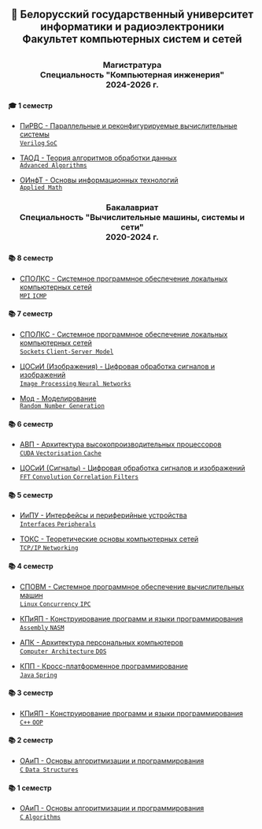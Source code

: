 <div align="center"><h2>
 🏫 Белорусский государственный университет информатики и радиоэлектроники <br>
 Факультет компьютерных систем и сетей <br>
<h2></div>

<div align="center"><h3>
 Магистратура <br>
 Специальность "Компьютерная инженерия" <br>
 2024-2026 г.
<h3></div>

#### 🎓 1 семестр

- [ПиРВС - Параллельные и реконфигурируемые вычислительные системы <br>
  `Verilog` `SoC`](PiRVS)

- [ТАОД - Теория алгоритмов обработки данных <br>
  `Advanced Algorithms`](TAOD)

- [ОИнфТ - Основы информационных технологий <br>
  `Applied Math`](OInfT)

<div align="center"><h3>
 Бакалавриат <br>
 Специальность "Вычислительные машины, системы и сети" <br>
 2020-2024 г.
<h3></div>

#### 📚 8 семестр

- [СПОЛКС - Системное программное обеспечение локальных компьютерных сетей <br>
  `MPI` `ICMP`](SPOLKS)

#### 📚 7 семестр

- [СПОЛКС - Системное программное обеспечение локальных компьютерных сетей <br>
  `Sockets` `Client-Server Model`](SPOLKS)

- [ЦОСиИ (Изображения) - Цифровая обработка сигналов и изображений <br>
  `Image Processing` `Neural Networks`](COSiI-Images)

- [Мод - Моделирование <br>
  `Random Number Generation`](MOD)

#### 📚 6 семестр

- [АВП - Архитектура высокопроизводительных процессоров <br>
  `CUDA` `Vectorisation` `Cache`](AVP)
  
- [ЦОСиИ (Сигналы) - Цифровая обработка сигналов и изображений <br>
  `FFT` `Convolution` `Correlation` `Filters`](COSiI-Signals)

#### 📚 5 семестр

- [ИиПУ - Интерфейсы и периферийные устройства <br>
  `Interfaces` `Peripherals`](IiPU)
 
- [ТОКС - Теоретические основы компьютерных сетей <br>
  `TCP/IP` `Networking`](TOKS)
 
#### 📚 4 семестр

- [СПОВМ - Системное программное обеспечение вычислительных машин <br>
  `Linux` `Concurrency` `IPC`](SPOVM)

- [КПиЯП - Конструирование программ и языки программирования <br>
  `Assembly` `NASM`](KPiYAP-Assembly)

- [АПК - Архитектура персональных компьютеров <br>
  `Computer Architecture` `DOS`](APK)

- [КПП - Кросс-платформенное программирование <br>
  `Java` `Spring`](KPP)

#### 📚 3 семестр

- [КПиЯП - Конструирование программ и языки программирования <br>
  `C++` `OOP`](KPiYAP-Cpp)

#### 📚 2 семестр

- [ОАиП - Основы алгоритмизации и программирования <br>
  `C` `Data Structures`](OAiP-Data-Structures)

#### 📚 1 семестр

- [ОАиП - Основы алгоритмизации и программирования <br>
  `C` `Algorithms`](OAiP-Algorithms)
